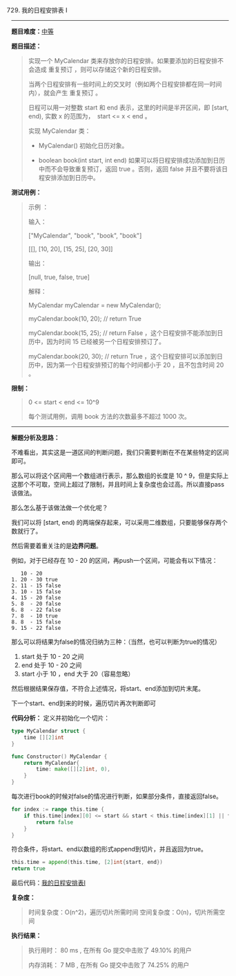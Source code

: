  729. 我的日程安排表 I

---
**题目难度：**[中等](https://leetcode.cn/problems/my-calendar-i/)

**题目描述：**

> 实现一个 MyCalendar 类来存放你的日程安排。如果要添加的日程安排不会造成 重复预订 ，则可以存储这个新的日程安排。
>
> 当两个日程安排有一些时间上的交叉时（例如两个日程安排都在同一时间内），就会产生 重复预订 。
> 
> 日程可以用一对整数 start 和 end 表示，这里的时间是半开区间，即 [start, end), 实数 x 的范围为，  start <= x < end 。
>
> 实现 MyCalendar 类：
> 
> - MyCalendar() 初始化日历对象。
> 
> - boolean book(int start, int end) 如果可以将日程安排成功添加到日历中而不会导致重复预订，返回 true 。否则，返回 false 并且不要将该日程安排添加到日历中。


**测试用例：**

> 示例 ：
>
> 输入：
> 
> ["MyCalendar", "book", "book", "book"]
>
> [[], [10, 20], [15, 25], [20, 30]]
>
> 输出：
>
> [null, true, false, true]
>
> 解释：
>
> MyCalendar myCalendar = new MyCalendar();
>
> myCalendar.book(10, 20); // return True
>
> myCalendar.book(15, 25); // return False ，这个日程安排不能添加到日历中，因为时间 15 已经被另一个日程安排预订了。
>
> myCalendar.book(20, 30); // return True ，这个日程安排可以添加到日历中，因为第一个日程安排预订的每个时间都小于 20 ，且不包含时间 20 。


**限制：**
> 0 <= start < end <= 10^9
> 
> 每个测试用例，调用 book 方法的次数最多不超过 1000 次。

---

**解题分析及思路：**

不难看出，其实这是一道区间的判断问题，我们只需要判断在不在某些特定的区间即可。


那么可以将这个区间用一个数组进行表示，那么数组的长度是 10 ^ 9，但是实际上这那个不可取，空间上超过了限制，并且时间上复杂度也会过高。所以直接pass该做法。

那么怎么基于该做法做一个优化呢？

我们可以将 [start, end) 的两端保存起来，可以采用二维数组，只要能够保存两个数就行了。

然后需要着重关注的是**边界问题**。

例如，对于已经存在 10 - 20 的区间，再push一个区间，可能会有以下情况：

```
   10 - 20
1. 20 - 30 true
2. 11 - 15 false
3. 10 - 15 false
4. 15 - 20 false
5. 8  - 20 false
6. 8  - 22 false
7. 8  - 10 true
8. 8  - 15 false
9. 15 - 22 false
```

那么可以将结果为false的情况归纳为三种：（当然，也可以判断为true的情况）
1. start 处于 10 - 20 之间
2. end 处于 10 - 20 之间
3. start 小于 10 ，end 大于 20（容易忽略）

然后根据结果保存值，不符合上述情况，将start、end添加到切片末尾。

下一个start、end到来的时候，遍历切片再次判断即可

**代码分析：**
定义并初始化一个切片：
```go
type MyCalendar struct {
    time [][2]int
}

func Constructor() MyCalendar {
    return MyCalendar{
        time: make([][2]int, 0),
    }
}
```

每次进行book的时候对false的情况进行判断，如果部分条件，直接返回false。
```go
for index := range this.time {
    if this.time[index][0] <= start && start < this.time[index][1] || this.time[index][0] < end && end < this.time[index][1] || start <= this.time[index][0] && this.time[index][1] <= end {
        return false
    }
}
```
符合条件，将start、end以数组的形式append到切片，并且返回为true。
```go
this.time = append(this.time, [2]int{start, end})
return true
```


最后代码：[我的日程安排表I](https://github.com/lomtom/algorithm-go/blob/main/leetcode/729我的日程安排表I_test.go)

**复杂度：**
> 时间复杂度：O(n^2)，遍历切片所需时间
> 空间复杂度：O(n)，切片所需空间

**执行结果：**
> 执行用时： 80 ms , 在所有 Go 提交中击败了 49.10% 的用户
> 
> 内存消耗： 7 MB , 在所有 Go 提交中击败了 74.25% 的用户